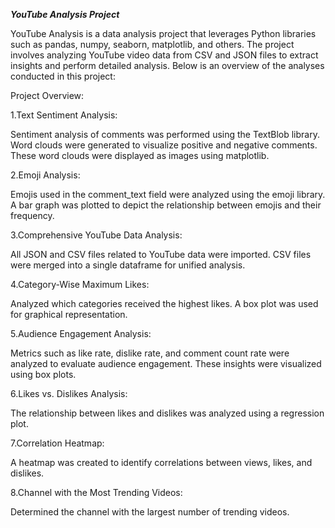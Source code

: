 ***YouTube Analysis Project***

YouTube Analysis is a data analysis project that leverages Python libraries such as pandas, numpy, seaborn, matplotlib, and others. The project involves analyzing YouTube video data from CSV and JSON files to extract insights and perform detailed analysis. Below is an overview of the analyses conducted in this project:

Project Overview:

1.Text Sentiment Analysis:

Sentiment analysis of comments was performed using the TextBlob library.
Word clouds were generated to visualize positive and negative comments.
These word clouds were displayed as images using matplotlib.

2.Emoji Analysis:

Emojis used in the comment_text field were analyzed using the emoji library.
A bar graph was plotted to depict the relationship between emojis and their frequency.

3.Comprehensive YouTube Data Analysis:

All JSON and CSV files related to YouTube data were imported.
CSV files were merged into a single dataframe for unified analysis.

4.Category-Wise Maximum Likes:

Analyzed which categories received the highest likes.
A box plot was used for graphical representation.

5.Audience Engagement Analysis:

Metrics such as like rate, dislike rate, and comment count rate were analyzed to evaluate audience engagement.
These insights were visualized using box plots.

6.Likes vs. Dislikes Analysis:

The relationship between likes and dislikes was analyzed using a regression plot.

7.Correlation Heatmap:

A heatmap was created to identify correlations between views, likes, and dislikes.

8.Channel with the Most Trending Videos:

Determined the channel with the largest number of trending videos.
